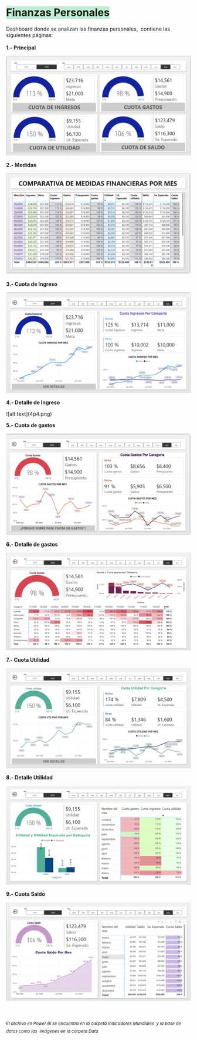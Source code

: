 <div class="markdown-heading" dir="auto">
<h1 class="heading-element" dir="auto" tabindex="-1"><span style="background-color: #bfedd2;">Finanzas Personales</span></h1>
</div>
<p dir="auto">Dashboard donde se analizan las finanzas personales,&nbsp; contiene las siguientes p&aacute;ginas:<br /><br /><strong>1.- Principal</strong></p>

![alt text](1p4.png)
<p dir="auto"><strong>2.- Medidas</strong></p>

![alt text](2p4.png)
<p dir="auto"><strong>3.- Cuota de Ingreso</strong></p>

![alt text](3p4.png)
<p dir="auto"><strong>4.- Detalle de Ingreso</strong></p>
![alt text](4p4.png)

<p dir="auto"><strong>5.- Cuota de gastos</strong></p>

![alt text](5p4.png)
<p dir="auto"><strong>6.- Detalle de gastos</strong></p>

![alt text](6p4.png)
<p dir="auto"><strong>7.- Cuota Utilidad</strong></p>

![alt text](7p4.png)
<p dir="auto"><strong>8.- Detalle Utilidad</strong></p>

![alt text](8p4.png)
<p dir="auto"><strong>9.- Cuota Saldo</strong></p>

![alt text](9p4.png)
<p dir="auto">&nbsp;</p>
<p><sub><em>El archivo en Power Bi se encuentra en la carpeta Indicadores Mundiales&nbsp; y la base de datos como las&nbsp; im&aacute;genes en la carpeta Data</em></sub></p>
<p>&nbsp;</p>
<p>&nbsp;</p